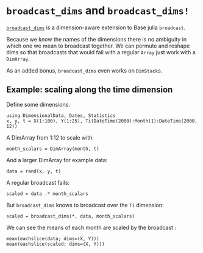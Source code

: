 # `broadcast_dims` and `broadcast_dims!`

[`broadcast_dims`](@ref) is a dimension-aware extension to Base julia `broadcast`.

Because we know the names of the dimensions there is no ambiguity in which
one we mean to broadcast together. We can permute and reshape dims so that
broadcasts that would fail with a regular `Array` just work with a `DimArray`.

As an added bonus, `broadcast_dims` even works on `DimStack`s.

## Example: scaling along the time dimension

Define some dimensions:

````@ansi bd
using DimensionalData, Dates, Statistics
x, y, t = X(1:100), Y(1:25), Ti(DateTime(2000):Month(1):DateTime(2000, 12))
````

A DimArray from 1:12 to scale with:

````@ansi bd
month_scalars = DimArray(month, t)
````

And a larger DimArray for example data:

````@ansi bd
data = rand(x, y, t)
````

A regular broadcast fails:

````@ansi bd
scaled = data .* month_scalars
````

But `broadcast_dims` knows to broadcast over the `Ti` dimension:

````@ansi bd
scaled = broadcast_dims(*, data, month_scalars)
````

We can see the means of each month are scaled by the broadcast :

````@ansi bd
mean(eachslice(data; dims=(X, Y)))
mean(eachslice(scaled; dims=(X, Y)))
````
